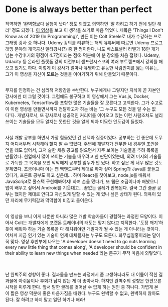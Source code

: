 # Done is always better than perfect

직역하면 '완벽함보다 실행이 낫다' 정도 되겠고 의역하면 '잘 하려고 하기 전에 일단 해라' 정도 되겠다. [이 영상](https://www.youtube.com/watch?v=8t32wuv1GjQ&list=WL&index=79)을 보고 이 생각을 쓰기로 마음 먹었다. 제목은 'Things I Don't Know as of 2019 (In Programming)', 만든 이는 Colt Steele로 내가 수강하는 프로그래밍 강사 중 하나다. Udemy 강의를 리뷰하는 해외 유튜버에 따르면 Udemy 프로그래밍 분야의 개국공신 일타강사(?) 중 한 명이란다. 나도 베스트셀러 라벨과 18만 개가 넘는 수강후기의 평점이 4.7점이라는 점😲 덕분에 이 분 강의를 처음 접했다. Udemy, Udacity 등 온라인 플랫폼 강의 이전부터 샌프란시스코의 여러 부트캠프에서 강의를 해오고 있기도 하다. 이렇게 이 강사가 얼마나 유명하고 유능한 사람인지를 읊는 이유는, 그가 이 영상을 자신이 **모르는** 것들을 이야기하기 위해 만들었기 때문이다.
<br/><br/>

무지를 인정하는 건 심리적 저항감을 수반한다. 누구에게나 그렇지만 지식이 곧 자본인 강사에겐 더 그럴 것이다. 그럼에도 불구하고 이 영상에서 그는 Vus.js, Docker, Kubernetes, Tensorflow를 포함한 많은 기술들을 잘 모른다고 고백한다. 그가 수고로이 이런 영상을 만들면서까지 전달하고자 하는 바는 '그 누구도 모든 것을 알 수는 없다'다. 개발자로서, 또 강사로서 성공적인 커리어를 이어오고 있는 이런 사람조차도 널리 쓰이는 기술들을 모두 알지는 못한단 것을 알게 되자 미묘한 안도감이 들었다. 
<br/><br/>

사실 개발 공부를 하면서 가장 힘들었던 건 선택과 집중이었다. 공부하는 건 좋은데 도무지 어디서부터 시작해야 할지 알 수 없었다. 주변에 개발자가 전무한 내 경우엔 조언을 얻을 데도 없어서, 그저 숱한 채용 공고를 읽으면서 자주 보이는 기술들을 추려 목록을 만들었다. 현업에서 많이 쓰이는 기술을 배우려고 한 판단이었는데, 외려 미지의 기술들로 가득한 그 목록을 보면 막막해져 공부할 엄두가 안 났다. 하고 싶은 게 너무 많은 것도 문제였다. 조금이나마 아는 웹 백엔드부터 제대로 하자 싶어 Spring과 Java를 붙들고 있다가, 프론트 공부도 하고 싶은데... 하며 React를 찾아보고, node.js를 배워서 JavaScript로 풀스택 구현해봐야지! 하며 손을 댔다가, 또 웹은 조금이나마 해봤으니 앱이 배우고 싶어서 Android를 기웃대고... 끝없는 굴레가 반복된다. 결국 그간 줄곧 공부는 했지만 제대로 안다고 자신있게 말할 수 있는 게 있나 싶은 상태가 된다. 의욕이 있던 자리에 무기력감과 막막함이 비집고 들어온다.
<br/><br/>

이 영상을 보니 이게 나뿐만 아니라 많은 개발 학습자들이 경험하는 과정인 모양이다. 이어서 Colt는 개발자에게 포켓몬 트레이너의 태도는 맞지 않다고 지적한다. '도장 깨기'하듯이 배워야 하는 기술 목록을 다 해치워야만 개발자가 될 수 있는 게 아니라는 것이다. 어차피 지금 인기 있는 기술이 언제 대체될지는 누구도 모른다. 화무십일홍이라는 말이 꼭 맞다. 영상 후반부에 나오는 'A developer doesn't need to go nuts learning every new little thing that comes along', 'A developer should be confident in their ability to learn new things when needed'라는 문구가 무척 마음에 와닿았다.       
<br/><br/>

난 완벽주의 성향이 좋다. 결과물을 만드는 과정에서 좀 고생하더라도 내 이름이 적힌 결과물에 아쉬움이나 후회가 남지 않는 게 더 좋아서다. 하지만 완벽주의 성향은 한편으론 시작을 미루게 한다. 앞서 말한 굴레를 벗어날 수 없게 하는 원인 중 하나다. 가볍게 본 이 짧은 영상 덕분에 좋은 마음가짐을 배웠다. 누구도 완벽할 수 없고, 완벽하지 않아도 된다. 잘 하려고 하지 말고 일단 하기나 해라!        

